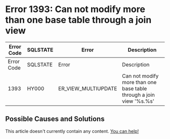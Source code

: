 
# Error 1393: Can not modify more than one base table through a join view


| Error Code | SQLSTATE | Error | Description |
| --- | --- | --- | --- |
| Error Code | SQLSTATE | Error | Description |
| 1393 | HY000 | ER_VIEW_MULTIUPDATE | Can not modify more than one base table through a join view '%s.%s' |




## Possible Causes and Solutions


This article doesn't currently contain any content. [You can help!](/kb/en/writing-and-editing-knowledge-base-articles/)

